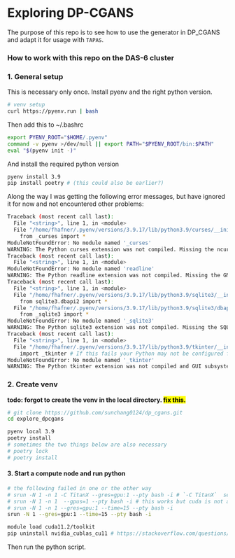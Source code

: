 # Exploring DP-CGANS

The purpose of this repo is to see how to use the generator in DP_CGANS and adapt it for usage with `TAPAS`.

### How to work with this repo on the DAS-6 cluster

### 1. General setup

This is necessary only once. Install pyenv and the right python version. 

```bash
# venv setup 
curl https://pyenv.run | bash
```

Then add this to ~/.bashrc
```bash
export PYENV_ROOT="$HOME/.pyenv"
command -v pyenv >/dev/null || export PATH="$PYENV_ROOT/bin:$PATH"
eval "$(pyenv init -)"
```

And install the required python version

```bash
pyenv install 3.9
pip install poetry # (this could also be earlier?)
```

Along the way I was getting the following error messages, but have ignored it for now and not encountered other problems:

```bash
Traceback (most recent call last):
  File "<string>", line 1, in <module>
  File "/home/fhafner/.pyenv/versions/3.9.17/lib/python3.9/curses/__init__.py", line 13, in <module>
    from _curses import *
ModuleNotFoundError: No module named '_curses'
WARNING: The Python curses extension was not compiled. Missing the ncurses lib?
Traceback (most recent call last):
  File "<string>", line 1, in <module>
ModuleNotFoundError: No module named 'readline'
WARNING: The Python readline extension was not compiled. Missing the GNU readline lib?
Traceback (most recent call last):
  File "<string>", line 1, in <module>
  File "/home/fhafner/.pyenv/versions/3.9.17/lib/python3.9/sqlite3/__init__.py", line 57, in <module>
    from sqlite3.dbapi2 import *
  File "/home/fhafner/.pyenv/versions/3.9.17/lib/python3.9/sqlite3/dbapi2.py", line 27, in <module>
    from _sqlite3 import *
ModuleNotFoundError: No module named '_sqlite3'
WARNING: The Python sqlite3 extension was not compiled. Missing the SQLite3 lib?
Traceback (most recent call last):
  File "<string>", line 1, in <module>
  File "/home/fhafner/.pyenv/versions/3.9.17/lib/python3.9/tkinter/__init__.py", line 37, in <module>
    import _tkinter # If this fails your Python may not be configured for Tk
ModuleNotFoundError: No module named '_tkinter'
WARNING: The Python tkinter extension was not compiled and GUI subsystem has been detected. Missing the Tk toolkit?
```

### 2. Create venv

**todo: forgot to create the venv in the local directory. <mark>fix this.**</mark>

```bash
# git clone https://github.com/sunchang0124/dp_cgans.git
cd explore_dpcgans

pyenv local 3.9
poetry install 
# sometimes the two things below are also necessary
# poetry lock 
# poetry install 
```

#### 3. Start a compute node and run python
```bash
# the following failed in one or the other way
# srun -N 1 -n 1 -C TitanX --gres=gpu:1 --pty bash -i # `-C TitanX`  seems invalid
# srun -N 1 -n 1  --gpus=1 --pty bash -i # this works but cuda is not available 
# srun -N 1 -n 1 --gres=gpu:1 --time=15 --pty bash -i
srun -N 1 --gres=gpu:1 --time=15 --pty bash -i

module load cuda11.2/toolkit 
pip uninstall nvidia_cublas_cu11 # https://stackoverflow.com/questions/74394695/how-does-one-fix-when-torch-cant-find-cuda-error-version-libcublaslt-so-11-no


```

Then run the python script.
